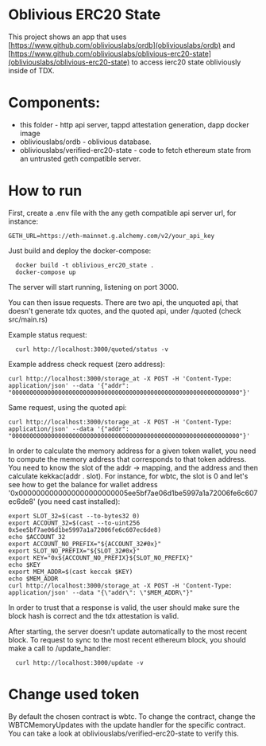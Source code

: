# Oblivious ERC20 State

This project shows an app that uses [https://www.github.com/obliviouslabs/ordb](obliviouslabs/ordb) and [https://www.github.com/obliviouslabs/oblivious-erc20-state](obliviouslabs/oblivious-erc20-state) to access ierc20 state obliviously inside of TDX.

 
# Components:

+ this folder - http api server, tappd attestation generation, dapp docker image 
+ obliviouslabs/ordb - oblivious database.
+ obliviouslabs/verified-erc20-state - code to fetch ethereum state from an untrusted geth compatible server.


# How to run

First, create a .env file with the any geth compatible api server url, for instance:

```
GETH_URL=https://eth-mainnet.g.alchemy.com/v2/your_api_key
```

Just build and deploy the docker-compose:

```
  docker build -t oblivious_erc20_state .
  docker-compose up
```

The server will start running, listening on port 3000. 

You can then issue requests. There are two api, the unquoted api, that doesn't generate tdx quotes, and the quoted api, under /quoted (check src/main.rs)

Example status request:
```
  curl http://localhost:3000/quoted/status -v
```

Example address check request (zero address):
```
curl http://localhost:3000/storage_at -X POST -H 'Content-Type: application/json' --data '{"addr": "0000000000000000000000000000000000000000000000000000000000000000"}'
```

Same request, using the quoted api:
```
curl http://localhost:3000/storage_at -X POST -H 'Content-Type: application/json' --data '{"addr": "0000000000000000000000000000000000000000000000000000000000000000"}'
```

In order to calculate the memory address for a given token wallet, you need to compute the memory address that corresponds to that token address. You need to know the slot of the addr -> mapping, and the address and then calculate kekkac(addr . slot). For instance, for wbtc, the slot is 0 and let's see how to get the balance for wallet address '0x0000000000000000000000005ee5bf7ae06d1be5997a1a72006fe6c607ec6de8' (you need cast installed):
```
export SLOT_32=$(cast --to-bytes32 0)
export ACCOUNT_32=$(cast --to-uint256 0x5ee5bf7ae06d1be5997a1a72006fe6c607ec6de8)
echo $ACCOUNT_32
export ACCOUNT_NO_PREFIX="${ACCOUNT_32#0x}"
export SLOT_NO_PREFIX="${SLOT_32#0x}"
export KEY="0x${ACCOUNT_NO_PREFIX}${SLOT_NO_PREFIX}"
echo $KEY
export MEM_ADDR=$(cast keccak $KEY)
echo $MEM_ADDR
curl http://localhost:3000/storage_at -X POST -H 'Content-Type: application/json' --data "{\"addr\": \"$MEM_ADDR\"}"
```


In order to trust that a response is valid, the user should make sure the block hash is correct and the tdx attestation is valid.

After starting, the server doesn't update automatically to the most recent block. To request to sync to the most recent ethereum block, you should make a call to /update_handler:
```
  curl http://localhost:3000/update -v
```


# Change used token

By default the chosen contract is wbtc. To change the contract, change the WBTCMemoryUpdates with the update handler for the specific contract. You can take a look at obliviouslabs/verified-erc20-state to verify this.
